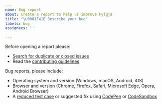 ```yaml
---
name: Bug report
about: Create a report to help us improve Fylgja
title: "\U0001F41E Describe your bug"
labels: bug
assignees: ''

---
```


Before opening a report please:

- [Search for duplicate or closed issues](https://github.com/fylgja/fylgja/issues?utf8=%E2%9C%93&q=is%3Aissue)
- Read the [contributing guidelines](https://github.com/fylgja/fylgja/blob/main/.github/CONTRIBUTING.md)

Bug reports, please include:

- Operating system and version (Windows, macOS, Android, iOS)
- Browser and version (Chrome, Firefox, Safari, Microsoft Edge, Opera, Android Browser)
- A [reduced test case](https://css-tricks.com/reduced-test-cases/) or suggested fix using [CodePen](https://codepen.io/) or [CodeSandbox](https://codesandbox.io/)
